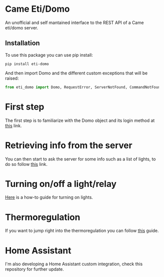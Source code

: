 # Came Eti/Domo
An unofficial and self mantained interface to the REST API of a Came eti/domo server.
## Installation
To use this package you can use pip install:
```
pip install eti-domo
```
And then import Domo and the different custom exceptions that will be raised:
```python
from eti_domo import Domo, RequestError, ServerNotFound, CommandNotFound
```

# First step
The first step is to familiarize with the Domo object and its login method at [this](/docs/GETSTARTED.md) link.

# Retrieving info from the server
You can then start to ask the server for some info such as a list of lights, to do so follow [this](/docs/LISTREQUEST.md) link.

# Turning on/off a light/relay
[Here](/docs/SWITCH.md) is a how-to guide for turning on lights.

# Thermoregulation
If you want to jump right into the thermoregulation you can follow [this](/docs/THERMO.md) guide.

# Home Assistant
I'm also developing a Home Assistant custom integration, check this repository for further update.
